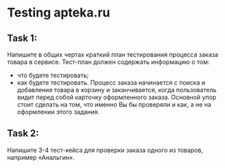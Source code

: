 # Testing apteka.ru
## Task 1:

Напишите в общих чертах краткий план тестирования процесса заказа товара в сервисе. Тест-план должен содержать информацию о том:
* что будете тестировать;
* как будете тестировать.
Процесс заказа начинается с поиска и добавления товара в корзину и заканчивается, когда пользователь видит перед собой карточку оформленного заказа. 
Основной упор стоит сделать на том, что именно Вы бы проверяли и как, а не на оформлении этого задания.

## Task 2:

Напишите 3-4 тест-кейса для проверки заказа одного из товаров, например «Анальгин». 